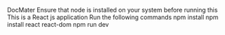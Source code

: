 DocMater
Ensure that node is installed on your system before running this
This is a React js application
Run the following commands
npm install
npm install react react-dom 
npm run dev
 
 
